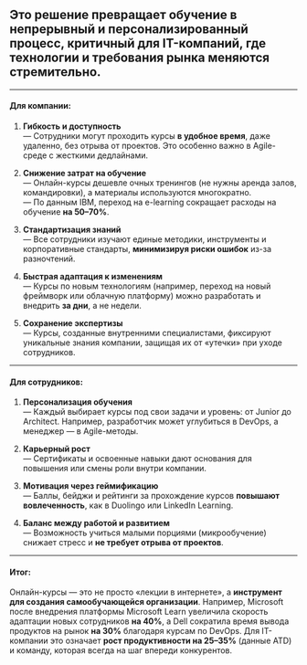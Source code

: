 ## Это решение **превращает обучение в непрерывный и персонализированный процесс**, критичный для IT-компаний, где технологии и требования рынка меняются стремительно.  

---
#### **Для компании:**  
1. **Гибкость и доступность**  
   — Сотрудники могут проходить курсы **в удобное время**, даже удаленно, без отрыва от проектов. Это особенно важно в Agile-среде с жесткими дедлайнами.  

2. **Снижение затрат на обучение**  
   — Онлайн-курсы дешевле очных тренингов (не нужны аренда залов, командировки), а материалы используются многократно.  
   — По данным IBM, переход на e-learning сокращает расходы на обучение **на 50–70%**.  

3. **Стандартизация знаний**  
   — Все сотрудники изучают единые методики, инструменты и корпоративные стандарты, **минимизируя риски ошибок** из-за разночтений.  

4. **Быстрая адаптация к изменениям**  
   — Курсы по новым технологиям (например, переход на новый фреймворк или облачную платформу) можно разработать и внедрить **за дни**, а не недели.  

5. **Сохранение экспертизы**  
   — Курсы, созданные внутренними специалистами, фиксируют уникальные знания компании, защищая их от «утечки» при уходе сотрудников.  

---

#### **Для сотрудников:**  
1. **Персонализация обучения**  
   — Каждый выбирает курсы под свои задачи и уровень: от Junior до Architect. Например, разработчик может углубиться в DevOps, а менеджер — в Agile-методы.  

2. **Карьерный рост**  
   — Сертификаты и освоенные навыки дают основания для повышения или смены роли внутри компании.  

3. **Мотивация через геймификацию**  
   — Баллы, бейджи и рейтинги за прохождение курсов **повышают вовлеченность**, как в Duolingo или LinkedIn Learning.  

4. **Баланс между работой и развитием**  
   — Возможность учиться малыми порциями (микрообучение) снижает стресс и **не требует отрыва от проектов**.  

---
#### **Итог:**  
Онлайн-курсы — это не просто «лекции в интернете», а **инструмент для создания самообучающейся организации**. Например, Microsoft после внедрения платформы Microsoft Learn увеличила скорость адаптации новых сотрудников **на 40%**, а Dell сократила время вывода продуктов на рынок **на 30%** благодаря курсам по DevOps. Для IT-компании это означает **рост продуктивности на 25–35%** (данные ATD) и команду, которая всегда на шаг впереди конкурентов.